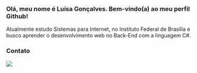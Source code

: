 ### Olá, meu nome é Luísa Gonçalves. Bem-vindo(a) ao meu perfil Github!

Atualmente estudo Sistemas para Internet, no Instituto Federal de Brasília e busco aprender o desenvolvimento web no Back-End com a linguagem C#.

### Contato

<div>
  <a href="https://www.linkedin.com/in/luisagoncalvess" target="_blank"><img src="https://img.shields.io/badge/-LinkedIn-%230077B5?style=for-the-badge&logo=linkedin&logoColor=white" target="_blank"></a>   
</div>
